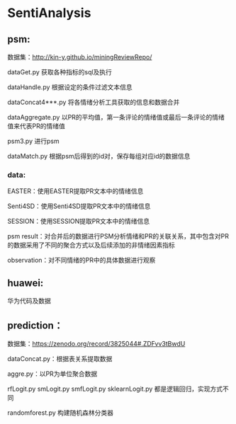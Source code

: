 # SentiAnalysis

## psm:

数据集：http://kin-y.github.io/miningReviewRepo/

dataGet.py 获取各种指标的sql及执行

dataHandle.py 根据设定的条件过滤文本信息

dataConcat4***.py 将各情绪分析工具获取的信息和数据合并

dataAggregate.py 以PR的平均值，第一条评论的情绪值或最后一条评论的情绪值来代表PR的情绪值

psm3.py 进行psm

dataMatch.py 根据psm后得到的id对，保存每组对应id的数据信息

### data:
EASTER：使用EASTER提取PR文本中的情绪信息

Senti4SD：使用Senti4SD提取PR文本中的情绪信息

SESSION：使用SESSION提取PR文本中的情绪信息

psm result：对合并后的数据进行PSM分析情绪和PR的关联关系，其中包含对PR的数据采用了不同的聚合方式以及后续添加的非情绪因素指标

observation：对不同情绪的PR中的具体数据进行观察


## huawei:

华为代码及数据


## prediction：

数据集：https://zenodo.org/record/3825044#.ZDFvv3tBwdU

dataConcat.py：根据表关系提取数据

aggre.py：以PR为单位聚合数据

rfLogit.py smLogit.py smfLogit.py sklearnLogit.py 都是逻辑回归，实现方式不同

randomforest.py 构建随机森林分类器
